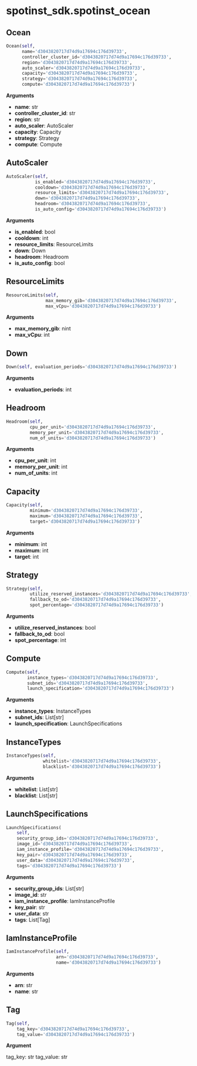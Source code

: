 <h1 id="spotinst_sdk.spotinst_ocean">spotinst_sdk.spotinst_ocean</h1>


<h2 id="spotinst_sdk.spotinst_ocean.Ocean">Ocean</h2>

```python
Ocean(self,
      name='d3043820717d74d9a17694c176d39733',
      controller_cluster_id='d3043820717d74d9a17694c176d39733',
      region='d3043820717d74d9a17694c176d39733',
      auto_scaler='d3043820717d74d9a17694c176d39733',
      capacity='d3043820717d74d9a17694c176d39733',
      strategy='d3043820717d74d9a17694c176d39733',
      compute='d3043820717d74d9a17694c176d39733')
```

__Arguments__

- __name__: str
- __controller_cluster_id__: str
- __region__: str
- __auto_scaler__: AutoScaler
- __capacity__: Capacity
- __strategy__: Strategy
- __compute__: Compute

<h2 id="spotinst_sdk.spotinst_ocean.AutoScaler">AutoScaler</h2>

```python
AutoScaler(self,
           is_enabled='d3043820717d74d9a17694c176d39733',
           cooldown='d3043820717d74d9a17694c176d39733',
           resource_limits='d3043820717d74d9a17694c176d39733',
           down='d3043820717d74d9a17694c176d39733',
           headroom='d3043820717d74d9a17694c176d39733',
           is_auto_config='d3043820717d74d9a17694c176d39733')
```

__Arguments__

- __is_enabled__: bool
- __cooldown__: int
- __resource_limits__: ResourceLimits
- __down__: Down
- __headroom__: Headroom
- __is_auto_config__: bool

<h2 id="spotinst_sdk.spotinst_ocean.ResourceLimits">ResourceLimits</h2>

```python
ResourceLimits(self,
               max_memory_gib='d3043820717d74d9a17694c176d39733',
               max_vCpu='d3043820717d74d9a17694c176d39733')
```

__Arguments__

- __max_memory_gib__: nint
- __max_vCpu__: int

<h2 id="spotinst_sdk.spotinst_ocean.Down">Down</h2>

```python
Down(self, evaluation_periods='d3043820717d74d9a17694c176d39733')
```

__Arguments__

- __evaluation_periods__: int

<h2 id="spotinst_sdk.spotinst_ocean.Headroom">Headroom</h2>

```python
Headroom(self,
         cpu_per_unit='d3043820717d74d9a17694c176d39733',
         memory_per_unit='d3043820717d74d9a17694c176d39733',
         num_of_units='d3043820717d74d9a17694c176d39733')
```

__Arguments__

- __cpu_per_unit__: int
- __memory_per_unit__: int
- __num_of_units__: int

<h2 id="spotinst_sdk.spotinst_ocean.Capacity">Capacity</h2>

```python
Capacity(self,
         minimum='d3043820717d74d9a17694c176d39733',
         maximum='d3043820717d74d9a17694c176d39733',
         target='d3043820717d74d9a17694c176d39733')
```

__Arguments__

- __minimum__: int
- __maximum__: int
- __target__: int

<h2 id="spotinst_sdk.spotinst_ocean.Strategy">Strategy</h2>

```python
Strategy(self,
         utilize_reserved_instances='d3043820717d74d9a17694c176d39733',
         fallback_to_od='d3043820717d74d9a17694c176d39733',
         spot_percentage='d3043820717d74d9a17694c176d39733')
```

__Arguments__

- __utilize_reserved_instances__: bool
- __fallback_to_od__: bool
- __spot_percentage__: int

<h2 id="spotinst_sdk.spotinst_ocean.Compute">Compute</h2>

```python
Compute(self,
        instance_types='d3043820717d74d9a17694c176d39733',
        subnet_ids='d3043820717d74d9a17694c176d39733',
        launch_specification='d3043820717d74d9a17694c176d39733')
```

__Arguments__

- __instance_types__: InstanceTypes
- __subnet_ids__: List[str]
- __launch_specification__: LaunchSpecifications

<h2 id="spotinst_sdk.spotinst_ocean.InstanceTypes">InstanceTypes</h2>

```python
InstanceTypes(self,
              whitelist='d3043820717d74d9a17694c176d39733',
              blacklist='d3043820717d74d9a17694c176d39733')
```

__Arguments__

- __whitelist__: List[str]
- __blacklist__: List[str]

<h2 id="spotinst_sdk.spotinst_ocean.LaunchSpecifications">LaunchSpecifications</h2>

```python
LaunchSpecifications(
    self,
    security_group_ids='d3043820717d74d9a17694c176d39733',
    image_id='d3043820717d74d9a17694c176d39733',
    iam_instance_profile='d3043820717d74d9a17694c176d39733',
    key_pair='d3043820717d74d9a17694c176d39733',
    user_data='d3043820717d74d9a17694c176d39733',
    tags='d3043820717d74d9a17694c176d39733')
```

__Arguments__

- __security_group_ids__: List[str]
- __image_id__: str
- __iam_instance_profile__: IamInstanceProfile
- __key_pair__: str
- __user_data__: str
- __tags__: List[Tag]

<h2 id="spotinst_sdk.spotinst_ocean.IamInstanceProfile">IamInstanceProfile</h2>

```python
IamInstanceProfile(self,
                   arn='d3043820717d74d9a17694c176d39733',
                   name='d3043820717d74d9a17694c176d39733')
```

__Arguments__

- __arn__: str
- __name__: str

<h2 id="spotinst_sdk.spotinst_ocean.Tag">Tag</h2>

```python
Tag(self,
    tag_key='d3043820717d74d9a17694c176d39733',
    tag_value='d3043820717d74d9a17694c176d39733')
```

__Argument__

tag_key: str
tag_value: str

